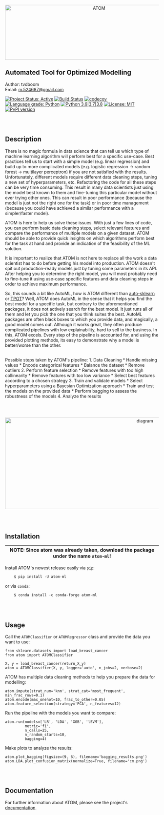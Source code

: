 <p align="center">
	<img src="https://github.com/tvdboom/ATOM/blob/master/images/logo.png?raw=true" alt="ATOM" title="ATOM" width="600" height="180"/>
</p>


Automated Tool for Optimized Modelling
-----------------

Author: tvdboom  
Email: m.524687@gmail.com

[![Project Status: Active](https://www.repostatus.org/badges/latest/active.svg)](https://www.repostatus.org/#active)
[![Build Status](https://travis-ci.com/tvdboom/ATOM.svg?branch=master)](https://travis-ci.com/tvdboom/ATOM)
[![codecov](https://codecov.io/gh/tvdboom/ATOM/branch/master/graph/badge.svg)](https://codecov.io/gh/tvdboom/ATOM)
[![Language grade: Python](https://img.shields.io/lgtm/grade/python/g/tvdboom/ATOM.svg?logo=lgtm&logoWidth=18)](https://lgtm.com/projects/g/tvdboom/ATOM/context:python)
[![Python 3.6|3.7|3.8](https://img.shields.io/badge/python-3.6%20%7C%203.7%20%7C%203.8-blue)](https://www.python.org/downloads/release/python-380/)
[![License: MIT](https://img.shields.io/github/license/tvdboom/ATOM)](https://opensource.org/licenses/MIT)
[![PyPI version](https://img.shields.io/pypi/v/atom-ml)](https://pypi.org/project/atom-ml/)

<br><br>


Description  
-----------------

There is no magic formula in data science that can tell us which type of machine
 learning algorithm will perform best for a specific use-case. Best practices tell
 us to start with a simple model (e.g. linear regression) and build up to more
 complicated models (e.g. logistic regression -> random forest -> multilayer perceptron)
 if you are not satisfied with the results. Unfortunately, different models require
 different data cleaning steps, tuning a new set of hyperparameters, etc. Refactoring
 the code for all these steps can be very time consuming. This result in many data
 scientists just using the model best known to them and fine-tuning this particular
 model without ever trying other ones. This can result in poor performance (because
 the model is just not the right one for the task) or in poor time management (because you
 could have achieved a similar performance with a simpler/faster model).  
 
ATOM is here to help us solve these issues. With just a few lines of code, you can
 perform basic data cleaning steps, select relevant features and compare the
 performance of multiple models on a given dataset. ATOM should be able to provide
 quick insights on which algorithms perform best for the task at hand and provide an
 indication of the feasibility of the ML solution.

It is important to realize that ATOM is not here to replace all the work a data
 scientist has to do before getting his model into production. ATOM doesn't spit out
 production-ready models just by tuning some parameters in its API. After helping you
 to determine the right model, you will most probably need to fine-tune it using
 use-case specific features and data cleaning steps in order to achieve maximum
 performance.

So, this sounds a bit like AutoML, how is ATOM different than 
 [auto-sklearn](https://automl.github.io/auto-sklearn/master/) or
 [TPOT](http://epistasislab.github.io/tpot/)? Well, ATOM does AutoML in the sense
 that it helps you find the best model for a specific task, but contrary to the
 aforementioned packages, it does not actively search for the best model. It just
 runs all of them and let you pick the one that you think suites the best.
 AutoML packages are often black boxes to which you provide data, and magically,
 a good model comes out. Although it works great, they often produce complicated
 pipelines with low explainability, hard to sell to the business. In this, ATOM excels.
 Every step of the pipeline is accounted for, and using the provided plotting methods,
 its easy to demonstrate why a model is better/worse than the other. 

<br>
Possible steps taken by ATOM's pipeline:
1. Data Cleaning
	* Handle missing values
	* Encode categorical features
	* Balance the dataset
	* Remove outliers
2. Perform feature selection
	* Remove features with too high collinearity
	* Remove features with too low variance
	* Select best features according to a chosen strategy
3. Train and validate models
	* Select hyperparameters using a Bayesian Optimization approach
	* Train and test the models on the provided data
	* Perform bagging to assess the robustness of the models
4. Analyze the results

<br/><br/>

<p align="center">
	<img src="https://github.com/tvdboom/ATOM/blob/master/images/diagram.png?raw=true" alt="diagram" title="diagram" width="900" height="300" />
</p>

<br><br>


Installation
-----------------

| NOTE: Since atom was already taken, download the package under the name `atom-ml`! |
| --- |


Install ATOM's newest release easily via `pip`:

```Python
	$ pip install -U atom-ml
```

or via `conda`:

```Python
	$ conda install -c conda-forge atom-ml
```

<br><br>


Usage  
-----------------

Call the `ATOMClassifier` or `ATOMRegressor` class and provide the data you want to use:  

    from sklearn.datasets import load_breast_cancer
    from atom import ATOMClassifier
    
    X, y = load_breast_cancer(return_X_y)
    atom = ATOMClassifier(X, y, logger='auto', n_jobs=2, verbose=2)

ATOM has multiple data cleaning methods to help you prepare the data for modelling:

    atom.impute(strat_num='knn', strat_cat='most_frequent',  min_frac_rows=0.1)  
    atom.encode(max_onehot=10, frac_to_other=0.05)  
    atom.feature_selection(strategy='PCA', n_features=12)

Run the pipeline with the models you want to compare:

    atom.run(models=['LR', 'LDA', 'XGB', 'lSVM'],
             metric='f1',
             n_calls=25,
             n_random_starts=10,
             bagging=4)

Make plots to analyze the results: 

	atom.plot_bagging(figsize=(9, 6), filename='bagging_results.png')  
	atom.LDA.plot_confusion_matrix(normalize=True, filename='cm.png')

<br><br>


Documentation
-----------------
  
For further information about ATOM, please see the project's [documentation](https://tvdboom.github.io/ATOM).
